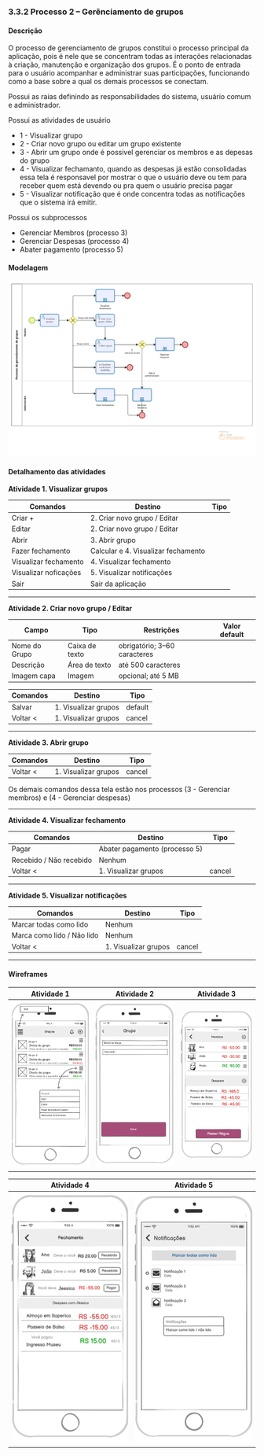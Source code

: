 ### 3.3.2 Processo 2 – Gerênciamento de grupos

#### Descrição

O processo de gerenciamento de grupos constitui o processo principal da aplicação, pois é nele que se concentram todas as interações relacionadas à criação, manutenção e organização dos grupos. É o ponto de entrada para o usuário acompanhar e administrar suas participações, funcionando como a base sobre a qual os demais processos se conectam.

Possui as raias definindo as responsabilidades do sistema, usuário comum e administrador.

Possui as atividades de usuário
- 1 - Visualizar grupo
- 2 - Criar novo grupo ou editar um grupo existente
- 3 - Abrir um grupo onde é possivel gerenciar os membros e as depesas do grupo
- 4 - Visualizar fechamanto, quando as despesas já estão consolidadas essa tela é responsavel por mostrar o que o usuário deve ou tem para receber quem está devendo ou pra quem o usuário precisa pagar
- 5 - Visualizar notificação que é onde concentra todas as notificações que o sistema irá emitir.

Possui os subprocessos
- Gerenciar Membros (processo 3)
- Gerenciar Despesas (processo 4)
- Abater pagamento (processo 5)

#### Modelagem
![PROCESSO 2](../images/modelagem-2-gerenciamento-de-grupo.png "Modelo BPMN do Processo 2.")


#### Detalhamento das atividades

**Atividade 1. Visualizar grupos**

| **Comandos**         | **Destino**                  | **Tipo** |
| ---                  | ---                          | ---      |
| Criar +              | 2. Criar novo grupo / Editar |          |
| Editar               | 2. Criar novo grupo / Editar |          |
| Abrir                | 3. Abrir grupo               |          |
| Fazer fechamento     | Calcular e 4. Visualizar fechamento     |          | 
| Visualizar fechamento| 4. Visualizar fechamento     |          |
| Visualizar noficações| 5. Visualizar notificações   |          |
| Sair                 |  Sair da aplicação           |          |

---

**Atividade 2. Criar novo grupo / Editar**

| **Campo**       | **Tipo**        | **Restrições**                | **Valor default** |
| ---             | ---             | ---                           | ---               |
| Nome do Grupo   | Caixa de texto  | obrigatório; 3–60 caracteres  |                   |
| Descrição       | Área de texto   | até 500 caracteres            |                   |
| Imagem capa     | Imagem          | opcional; até 5 MB            |                   |

| **Comandos**  | **Destino**                 | **Tipo** |
| ---           | ---                         | ---      |
| Salvar        | 1. Visualizar grupos | default  |
| Voltar <      | 1. Visualizar grupos | cancel   |

---

**Atividade 3. Abrir grupo**

| **Comandos**             | **Destino**                   | **Tipo**   |
| ---                      | ---                           | ---        |
| Voltar <                 | 1. Visualizar grupos          | cancel     |

Os demais comandos dessa tela estão nos processos (3 - Gerenciar membros) e (4 - Gerenciar despesas)

---

**Atividade 4. Visualizar fechamento**

| **Comandos**             | **Destino**                   | **Tipo**   |
| ---                      | ---                           | ---        |
| Pagar                    | Abater pagamento (processo 5) |            |
| Recebido / Não recebido  | Nenhum                        |            |
| Voltar <                 | 1. Visualizar grupos          | cancel     |

---

**Atividade 5. Visualizar notificações**

| **Comandos**               | **Destino**                   | **Tipo**   |
| ---                        | ---                           | ---        |
| Marcar todas como lido     | Nenhum                        |            |
| Marca como lido / Não lido | Nenhum                        |            |
| Voltar <                   | 1. Visualizar grupos          | cancel     |

---

#### Wireframes
  
| **Atividade 1**|  **Atividade 2** |  **Atividade 3** |
| ---            | ---              | ---              |
|  <img src="../images/prototipoTelas/gerenciarGrupos/Atividade-1.png" alt="Visualizar grupos" >| <img src="../images/prototipoTelas/gerenciarGrupos/Atividade-2.png" alt="Criar novo grupo / Editar"  > |<img src="../images/prototipoTelas/gerenciarGrupos/Atividade-3.png" alt="Abrir grupo" > |

| **Atividade 4**|  **Atividade 5** |  
| ---            | ---              | 
|  <img src="../images/prototipoTelas/gerenciarGrupos/Atividade-4.png" alt="Visualizar fechamento" >| <img src="../images/prototipoTelas/gerenciarGrupos/Atividade-5.png" alt="Visualizar notificações" > |                                                           
